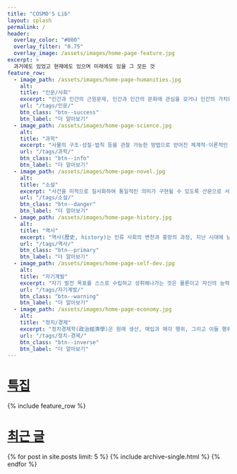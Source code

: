 ```yaml
---
title: "COSMO'S Lib"
layout: splash
permalink: /
header:
  overlay_color: "#000"
  overlay_filter: "0.75"
  overlay_image: /assets/images/home-page-feature.jpg
excerpt: >
  과거에도 있었고 현재에도 있으며 미래에도 있을 그 모든 것
feature_row:
  - image_path: /assets/images/home-page-humanities.jpg
    alt:
    title: "인문/사회"
    excerpt: "인간과 인간의 근원문제, 인간과 인간의 문화에 관심을 갖거나 인간의 가치와 인간만이 지닌 자기표현 능력을 바르게 이해하기 위한 과학적인 연구 방법에 관심을 갖는 학문 분야로서 인간의 사상과 문화에 관해 탐구하는 학문"
    url: "/tags/인문/"
    btn_class: "btn--success"
    btn_label: "더 알아보기"
  - image_path: /assets/images/home-page-science.jpg
    alt:
    title: "과학"
    excerpt: "사물의 구조·성질·법칙 등을 관찰 가능한 방법으로 얻어진 체계적·이론적인 지식의 체계를 말한다. 좁게는 인류가 경험주의와 방법론적 자연주의에 근거하여 실험을 통해 얻어낸 자연계에 대한 지식"
    url: "/tags/과학/"
    btn_class: "btn--info"
    btn_label: "더 알아보기"
  - image_path: /assets/images/home-page-novel.jpg
    alt:
    title: "소설"
    excerpt: "사건을 미적으로 질서화하여 통일적인 의미가 구현될 수 있도록 산문으로 서술한 서사 문예이다. 인류사적 보편성을 담고 있는 소설일수록 생명력이 강한 경향이 있고 이런 소설은 '고전'이라고 명명되며 오래도록 읽힌다."
    url: "/tags/소설/"
    btn_class: "btn--danger"
    btn_label: "더 알아보기"
  - image_path: /assets/images/home-page-history.jpg
    alt:
    title: "역사"
    excerpt: "역사(歷史, history)는 인류 사회의 변천과 흥망의 과정, 지난 시대에 남긴 기록물, 이를 연구하는 학문 분야 등을 가리킨다. 또 인간이 거쳐온 모습이나 인간이 행위로 일어난 사실을 말하는 단어로도 쓰인다."
    url: "/tags/역사/"
    btn_class: "btn--primary"
    btn_label: "더 알아보기"
  - image_path: /assets/images/home-page-self-dev.jpg
    alt:
    title: "자기계발"
    excerpt: "자기 발전 목표를 스스로 수립하고 성취해나가는 것은 물론이고 자신의 능력, 적성 및 특성 등에 있어서 강점과 약점을 찾고 확인하여 강점을 강화시키고, 약점을 관리하여 성장을 위한 기회로 활용하는 모든 활동"
    url: "/tags/자기계발/"
    btn_class: "btn--warning"
    btn_label: "더 알아보기"
  - image_path: /assets/images/home-page-economy.jpg
    alt:
    title: "정치/경제"
    excerpt: "정치경제학(政治經濟學)은 원래 생산, 매입과 매각 행위, 그리고 이들 행위들이 각각 법, 관습과 정부와 맺는 관계를 연구하는 학문을 일컬었다. 이는 18세기 당시 국가 경제를 연구하면서 발달하였다."
    url: "/tags/정치-경제/"
    btn_class: "btn--inverse"
    btn_label: "더 알아보기"
---
```


# <u>특집</u>

{% include feature_row %}

# <u>최근 글</u>

{% for post in site.posts limit: 5 %}
  {% include archive-single.html %}
{% endfor %}

